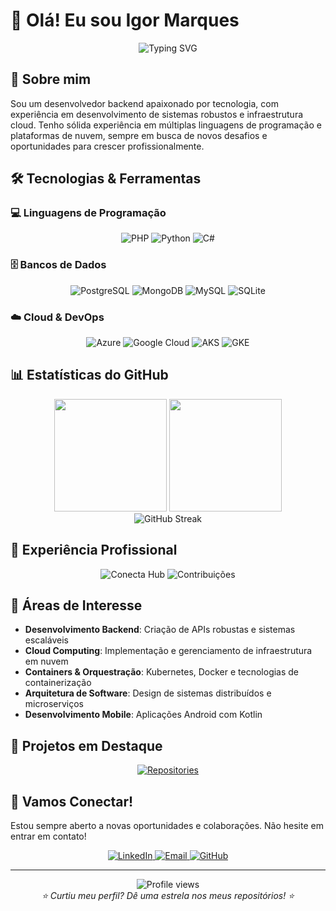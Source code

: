 # 👋 Olá! Eu sou Igor Marques

<div align="center">
  <img src="https://readme-typing-svg.herokuapp.com?font=Fira+Code&pause=1000&color=2E96F7&center=true&vCenter=true&width=435&lines=Desenvolvedor+Backend;Apaixonado+por+Tecnologia" alt="Typing SVG" />
</div>

## 🚀 Sobre mim

Sou um desenvolvedor backend apaixonado por tecnologia, com experiência em desenvolvimento de sistemas robustos e infraestrutura cloud. Tenho sólida experiência em múltiplas linguagens de programação e plataformas de nuvem, sempre em busca de novos desafios e oportunidades para crescer profissionalmente.

## 🛠️ Tecnologias & Ferramentas

### 💻 Linguagens de Programação
<div align="center">
  <img src="https://img.shields.io/badge/PHP-777BB4?style=for-the-badge&logo=php&logoColor=white" alt="PHP"/>
  <img src="https://img.shields.io/badge/Python-3776AB?style=for-the-badge&logo=python&logoColor=white" alt="Python"/>
  <img src="https://img.shields.io/badge/C%23-239120?style=for-the-badge&logo=c-sharp&logoColor=white" alt="C#"/>
</div>

### 🗄️ Bancos de Dados
<div align="center">
  <img src="https://img.shields.io/badge/PostgreSQL-316192?style=for-the-badge&logo=postgresql&logoColor=white" alt="PostgreSQL"/>
  <img src="https://img.shields.io/badge/MongoDB-4EA94B?style=for-the-badge&logo=mongodb&logoColor=white" alt="MongoDB"/>
  <img src="https://img.shields.io/badge/MySQL-00000F?style=for-the-badge&logo=mysql&logoColor=white" alt="MySQL"/>
  <img src="https://img.shields.io/badge/SQLite-07405E?style=for-the-badge&logo=sqlite&logoColor=white" alt="SQLite"/>
</div>

### ☁️ Cloud & DevOps
<div align="center">
  <img src="https://img.shields.io/badge/Microsoft_Azure-0089D0?style=for-the-badge&logo=microsoft-azure&logoColor=white" alt="Azure"/>
  <img src="https://img.shields.io/badge/Google_Cloud-4285F4?style=for-the-badge&logo=google-cloud&logoColor=white" alt="Google Cloud"/>
  <img src="https://img.shields.io/badge/AKS-0078D4?style=for-the-badge&logo=microsoftazure&logoColor=white" alt="AKS"/>
  <img src="https://img.shields.io/badge/GKE-4285F4?style=for-the-badge&logo=googlekubernetesengine&logoColor=white" alt="GKE"/>
</div>

## 📊 Estatísticas do GitHub

<div align="center">
  <img height="180em" src="https://github-readme-stats.vercel.app/api?username=IgoorMarques&show_icons=true&theme=tokyonight&include_all_commits=true&count_private=true"/>
  <img height="180em" src="https://github-readme-stats.vercel.app/api/top-langs/?username=IgoorMarques&layout=compact&langs_count=7&theme=tokyonight&count_private=true"/>
</div>

<div align="center">
  <img src="https://github-readme-streak-stats.herokuapp.com/?user=IgoorMarques&theme=tokyonight" alt="GitHub Streak"/>
</div>

## 💼 Experiência Profissional

<div align="center">
  <img src="https://img.shields.io/badge/Conecta_Hub-Desenvolvedor-2E96F7?style=for-the-badge&logo=office&logoColor=white" alt="Conecta Hub"/>
  <img src="https://img.shields.io/badge/Contribuições_Ativas-Organizações-00D26A?style=for-the-badge&logo=github&logoColor=white" alt="Contribuições"/>
</div>

## 🎯 Áreas de Interesse

- **Desenvolvimento Backend**: Criação de APIs robustas e sistemas escaláveis
- **Cloud Computing**: Implementação e gerenciamento de infraestrutura em nuvem
- **Containers & Orquestração**: Kubernetes, Docker e tecnologias de containerização
- **Arquitetura de Software**: Design de sistemas distribuídos e microserviços
- **Desenvolvimento Mobile**: Aplicações Android com Kotlin

## 🌟 Projetos em Destaque

<div align="center">
  <a href="https://github.com/IgoorMarques?tab=repositories">
    <img src="https://img.shields.io/badge/Veja_Meus_Repositórios-100000?style=for-the-badge&logo=github&logoColor=white" alt="Repositories"/>
  </a>
</div>

## 🤝 Vamos Conectar!

Estou sempre aberto a novas oportunidades e colaborações. Não hesite em entrar em contato!

<div align="center">
  <a href="https://www.linkedin.com/in/igor-marques-41018b1b5" target="_blank">
    <img src="https://img.shields.io/badge/LinkedIn-0077B5?style=for-the-badge&logo=linkedin&logoColor=white" alt="LinkedIn"/>
  </a>
  <a href="mailto:igor@example.com">
    <img src="https://img.shields.io/badge/Email-D14836?style=for-the-badge&logo=gmail&logoColor=white" alt="Email"/>
  </a>
  <a href="https://github.com/IgoorMarques">
    <img src="https://img.shields.io/badge/GitHub-100000?style=for-the-badge&logo=github&logoColor=white" alt="GitHub"/>
  </a>
</div>

---

<div align="center">
  <img src="https://komarev.com/ghpvc/?username=IgoorMarques&color=blue&style=flat-square&label=Visitantes" alt="Profile views"/>
</div>

<div align="center">
  <i>⭐ Curtiu meu perfil? Dê uma estrela nos meus repositórios! ⭐</i>
</div>
